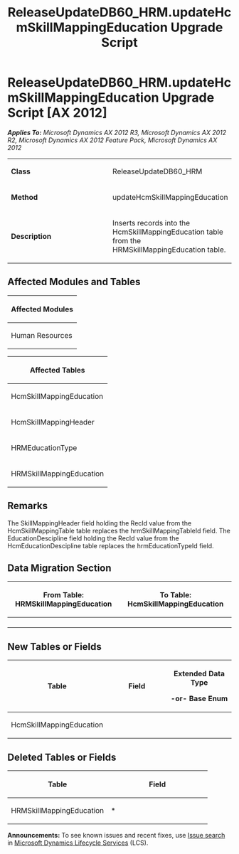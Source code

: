 ﻿---
title: ReleaseUpdateDB60_HRM.updateHcmSkillMappingEducation Upgrade Script
TOCTitle: ReleaseUpdateDB60_HRM.updateHcmSkillMappingEducation Upgrade Script
ms:assetid: 5a3c2235-4d49-8290-4dd9-560be7a726ad
ms:mtpsurl: https://msdn.microsoft.com/en-us/library/JJ736298(v=AX.60)
ms:contentKeyID: 49708469
ms.date: 05/18/2015
mtps_version: v=AX.60
---

# ReleaseUpdateDB60\_HRM.updateHcmSkillMappingEducation Upgrade Script [AX 2012]


_**Applies To:** Microsoft Dynamics AX 2012 R3, Microsoft Dynamics AX 2012 R2, Microsoft Dynamics AX 2012 Feature Pack, Microsoft Dynamics AX 2012_

<table>
<colgroup>
<col style="width: 50%" />
<col style="width: 50%" />
</colgroup>
<tbody>
<tr class="odd">
<td><p><strong>Class</strong></p></td>
<td><p>ReleaseUpdateDB60_HRM</p></td>
</tr>
<tr class="even">
<td><p><strong>Method</strong></p></td>
<td><p>updateHcmSkillMappingEducation</p></td>
</tr>
<tr class="odd">
<td><p><strong>Description</strong></p></td>
<td><p>Inserts records into the HcmSkillMappingEducation table from the HRMSkillMappingEducation table.</p></td>
</tr>
</tbody>
</table>


## Affected Modules and Tables

<table>
<colgroup>
<col style="width: 100%" />
</colgroup>
<thead>
<tr class="header">
<th><p>Affected Modules</p></th>
</tr>
</thead>
<tbody>
<tr class="odd">
<td><p>Human Resources</p></td>
</tr>
</tbody>
</table>


<table>
<colgroup>
<col style="width: 100%" />
</colgroup>
<thead>
<tr class="header">
<th><p>Affected Tables</p></th>
</tr>
</thead>
<tbody>
<tr class="odd">
<td><p>HcmSkillMappingEducation</p></td>
</tr>
<tr class="even">
<td><p>HcmSkillMappingHeader</p></td>
</tr>
<tr class="odd">
<td><p>HRMEducationType</p></td>
</tr>
<tr class="even">
<td><p>HRMSkillMappingEducation</p></td>
</tr>
</tbody>
</table>


## Remarks

The SkillMappingHeader field holding the RecId value from the HcmSkillMappingTable table replaces the hrmSkillMappingTableId field. The EducationDescipline field holding the RecId value from the HcmEducationDescipline table replaces the hrmEducationTypeId field.

## Data Migration Section

<table>
<colgroup>
<col style="width: 50%" />
<col style="width: 50%" />
</colgroup>
<thead>
<tr class="header">
<th><p>From Table: HRMSkillMappingEducation</p></th>
<th><p>To Table: HcmSkillMappingEducation</p></th>
</tr>
</thead>
<tbody>
<tr class="odd">
<td><p></p></td>
<td><p></p></td>
</tr>
</tbody>
</table>


## New Tables or Fields

<table>
<colgroup>
<col style="width: 33%" />
<col style="width: 33%" />
<col style="width: 33%" />
</colgroup>
<thead>
<tr class="header">
<th><p>Table</p></th>
<th><p>Field</p></th>
<th><p>Extended Data Type</p>
<p>-or- Base Enum</p></th>
</tr>
</thead>
<tbody>
<tr class="odd">
<td><p>HcmSkillMappingEducation</p></td>
<td><p></p></td>
<td><p></p></td>
</tr>
</tbody>
</table>


## Deleted Tables or Fields

<table>
<colgroup>
<col style="width: 50%" />
<col style="width: 50%" />
</colgroup>
<thead>
<tr class="header">
<th><p>Table</p></th>
<th><p>Field</p></th>
</tr>
</thead>
<tbody>
<tr class="odd">
<td><p>HRMSkillMappingEducation</p></td>
<td><p>*</p></td>
</tr>
</tbody>
</table>

  
**Announcements:** To see known issues and recent fixes, use [Issue search](http://go.microsoft.com/fwlink/?linkid=389258) in [Microsoft Dynamics Lifecycle Services](http://go.microsoft.com/fwlink/?linkid=306505) (LCS).

